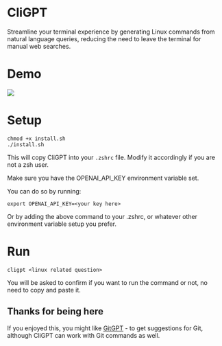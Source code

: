 # CliGPT

Streamline your terminal experience by generating Linux commands from natural language queries, reducing the need to leave the terminal for manual web searches.

# Demo

![](https://s2.gifyu.com/images/ezgif.com-crop1.gif)

# Setup

```
chmod +x install.sh
./install.sh
```

This will copy CliGPT into your ```.zshrc``` file. Modify it accordingly if you are not a zsh user.

Make sure you have the OPENAI_API_KEY environment variable set.

You can do so by running:

```export OPENAI_API_KEY=<your key here>```

Or by adding the above command to your .zshrc, or whatever other environment variable setup you prefer. 

# Run

```cligpt <linux related question>```

You will be asked to confirm if you want to run the command or not, no need to copy and paste it.

## Thanks for being here

If you enjoyed this, you might like [GitGPT](https://github.com/Luanf/gitgpt) - to get suggestions for Git, although CliGPT can work with Git commands as well.
